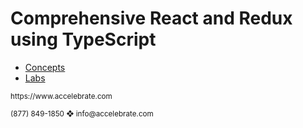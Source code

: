 

# Comprehensive React and Redux using TypeScript

- [Concepts](./concepts/00-Cover.md)
- [Labs](./concepts/00-Cover.md)


<p align="justify">
<sub>
https://www.accelebrate.com
</sub>
</p>

<p align="justify">

<sub>
(877) 849-1850 &#x2756 info@accelebrate.com
</sub>

</p>